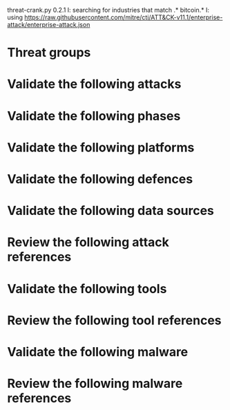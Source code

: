 threat-crank.py 0.2.1
I: searching for industries that match .* bitcoin.*
I: using https://raw.githubusercontent.com/mitre/cti/ATT&CK-v11.1/enterprise-attack/enterprise-attack.json
# Threat groups


# Validate the following attacks


# Validate the following phases


# Validate the following platforms


# Validate the following defences


# Validate the following data sources


# Review the following attack references


# Validate the following tools


# Review the following tool references


# Validate the following malware


# Review the following malware references


